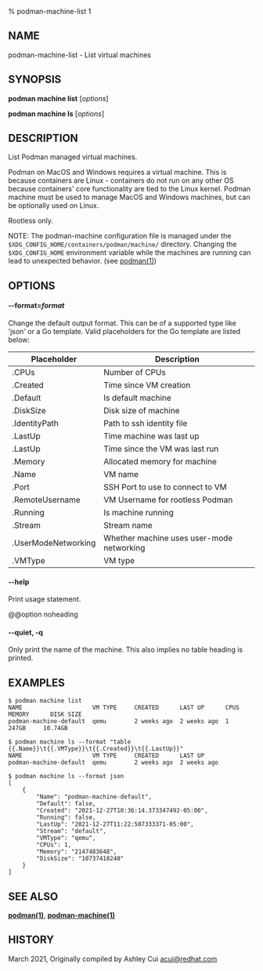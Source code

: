 % podman-machine-list 1

## NAME

podman\-machine\-list - List virtual machines

## SYNOPSIS

**podman machine list** [*options*]

**podman machine ls** [*options*]

## DESCRIPTION

List Podman managed virtual machines.

Podman on MacOS and Windows requires a virtual machine. This is because containers are Linux -
containers do not run on any other OS because containers' core functionality are
tied to the Linux kernel. Podman machine must be used to manage MacOS and Windows machines,
but can be optionally used on Linux.

Rootless only.

NOTE: The podman-machine configuration file is managed under the
`$XDG_CONFIG_HOME/containers/podman/machine/` directory. Changing the `$XDG_CONFIG_HOME`
environment variable while the machines are running can lead to unexpected behavior.
(see [podman(1)](podman.md))

## OPTIONS

#### **--format**=_format_

Change the default output format. This can be of a supported type like 'json'
or a Go template.
Valid placeholders for the Go template are listed below:

| **Placeholder**     | **Description**                           |
| ------------------- | ----------------------------------------- |
| .CPUs               | Number of CPUs                            |
| .Created            | Time since VM creation                    |
| .Default            | Is default machine                        |
| .DiskSize           | Disk size of machine                      |
| .IdentityPath       | Path to ssh identity file                 |
| .LastUp             | Time machine was last up                  |
| .LastUp             | Time since the VM was last run            |
| .Memory             | Allocated memory for machine              |
| .Name               | VM name                                   |
| .Port               | SSH Port to use to connect to VM          |
| .RemoteUsername     | VM Username for rootless Podman           |
| .Running            | Is machine running                        |
| .Stream             | Stream name                               |
| .UserModeNetworking | Whether machine uses user-mode networking |
| .VMType             | VM type                                   |

#### **--help**

Print usage statement.

@@option noheading

#### **--quiet**, **-q**

Only print the name of the machine. This also implies no table heading
is printed.

## EXAMPLES

```
$ podman machine list
NAME                    VM TYPE     CREATED      LAST UP      CPUS        MEMORY      DISK SIZE
podman-machine-default  qemu        2 weeks ago  2 weeks ago  1           247GB     10.74GB

$ podman machine ls --format "table {{.Name}}\t{{.VMType}}\t{{.Created}}\t{{.LastUp}}"
NAME                    VM TYPE     CREATED      LAST UP
podman-machine-default  qemu        2 weeks ago  2 weeks ago

$ podman machine ls --format json
[
    {
        "Name": "podman-machine-default",
        "Default": false,
        "Created": "2021-12-27T10:36:14.373347492-05:00",
        "Running": false,
        "LastUp": "2021-12-27T11:22:507333371-05:00",
        "Stream": "default",
        "VMType": "qemu",
        "CPUs": 1,
        "Memory": "2147483648",
        "DiskSize": "10737418240"
    }
]
```

## SEE ALSO

**[podman(1)](podman.md)**, **[podman-machine(1)](podman-machine.md)**

## HISTORY

March 2021, Originally compiled by Ashley Cui <acui@redhat.com>
